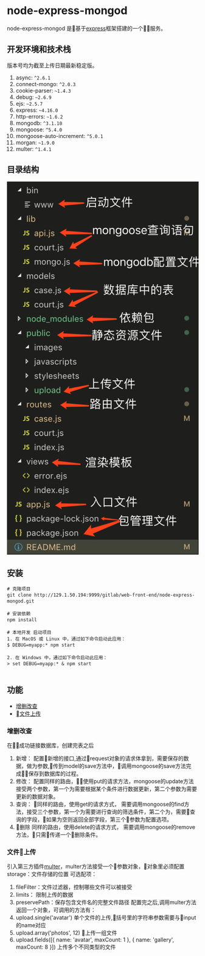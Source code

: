 # node-express-mongod
node-express-mongod 是基于[express](http://http://www.expressjs.com.cn/)框架搭建的一个服务。

## 开发环境和技术栈

版本号均为截至上传日期最新稳定版。

1.  async: `^2.6.1`
2.  connect-mongo: `^2.0.3`
3.  cookie-parser: `~1.4.3`
4.  debug: `~2.6.9`
5.  ejs: `~2.5.7`
6.  express: `~4.16.0`
7.  http-errors: `~1.6.2`
8.  mongodb: `^3.1.10`
9.  mongoose: `^5.4.0`
10. mongoose-auto-increment: `^5.0.1`
11. morgan: `~1.9.0`
12. multer: `^1.4.1`

## 目录结构
![目录结构图](./public/images/WX20181227-164356@2x.png)

## 安装

```
# 克隆项目
git clone http://129.1.50.194:9999/gitlab/web-front-end/node-express-mongod.git

# 安装依赖
npm install

# 本地开发 启动项目
1. 在 MacOS 或 Linux 中，通过如下命令启动此应用：
$ DEBUG=myapp:* npm start

2. 在 Windows 中，通过如下命令启动此应用：
> set DEBUG=myapp:* & npm start


```

## 功能

- [增删改查](#增删改查)
- [文件上传](#文件上传)

### 增删改查
在成功链接数据库，创建完表之后
1. 新增：
配置新增的接口,通过request对象的请求体拿到，需要保存的数据，做为参数,传到model的save方法中，调用mongoose的save方法完成保存到数据库的过程。
2. 修改：
配置同样的路由，使用put的请求方法，mongoose的update方法接受两个参数，第一个为需要根据某个条件进行数据更新，第二个参数为需要更新的数据对象。
3. 查询：
同样的路由，使用get的请求方式，
需要调用mongoose的find方法，接受三个参数，第一个为需要进行查询的筛选条件，第二个为，需要查询的字段，如果为空则返回全部字段，第三个参数为配置选项。
4. 删除
同样的路由，使用delete的请求方式，
需要调用mongoose的remove方法，只需传递一个删除条件。

### 文件上传
引入第三方插件[multer](http://https://github.com/expressjs/multer/blob/master/doc/README-zh-cn.md)，multer方法接受一个参数对象，对象里必须配置storage：文件存储的位置
可选配项：
1. fileFilter：文件过滤器，控制哪些文件可以被接受
2. limits： 限制上传的数据
3. preservePath：保存包含文件名的完整文件路径
配置完之后,调用multer方法返回一个对象，可调用的方法有：
1. upload.single('avatar') 单个文件的上传,括号里的字符串参数需要与input的name对应
2.  upload.array('photos', 12) 上传一组文件
3. upload.fields([{ name: 'avatar', maxCount: 1 }, { name: 'gallery', maxCount: 8 }]) 上传多个不同类型的文件

